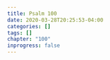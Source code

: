 ```yaml
---
title: Psalm 100
date: 2020-03-28T20:25:53-04:00
categories: []
tags: []
chapter: "100"
inprogress: false
---
```


